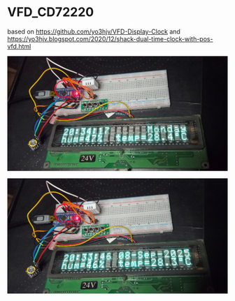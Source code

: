 # VFD_CD72220
based on https://github.com/yo3hjv/VFD-Display-Clock and https://yo3hjv.blogspot.com/2020/12/shack-dual-time-clock-with-pos-vfd.html

![real01](https://github.com/tehniq3/VFD_CD72220/blob/main/photos/RTC_clock_DHT22_real01.png)

![real02](https://github.com/tehniq3/VFD_CD72220/blob/main/photos/RTC_clock_DHT22_real02.png)
